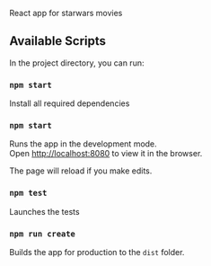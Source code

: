 React app for starwars movies

## Available Scripts

In the project directory, you can run:

### `npm start`

Install all required dependencies

### `npm start`

Runs the app in the development mode.<br />
Open [http://localhost:8080](http://localhost:8080) to view it in the browser.

The page will reload if you make edits.<br />

### `npm test`

Launches the tests<br />

### `npm run create`

Builds the app for production to the `dist` folder.<br />
